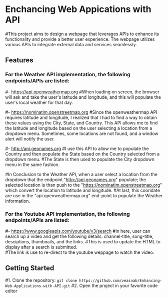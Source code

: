 # Enchancing Web Appications with API
#This project aims to design a webpage that leverages APIs to enhance its functionality and provide a better user experience. The webpage utilizes various APIs to integrate external data and services seamlessly.

## Features
### For the Weather API implementation, the following endpoints/APIs are listed:

#- https://api.openweathermap.org
#When loading on screen, the browser will ask and take the user's latitude and longitude, and this will populate the user's local weather for that day.

#- https://nominatim.openstreetmap.org
#Since the openweathermap API requires latitude and longitude, I realized that I had to find a way to obtain these values using the City, State, and Country. 
This API allows me to find the latitude and longitude based on the user selecting a location from a dropdown menu. 
Sometimes, some locations are not found, and a window alert will notify the user.

#- http://api.geonames.org
#I use this API to allow me to populate the Country and then populate the State based on the Country selected from a dropdown menu. 
#The State is then used to populate the City dropdown menu in the same fashion. 

#In Conclusion to the Weather API, when a user select a location from the dropdown that the endpoint "http://api.geonames.org" populate; 
the selected location is than push to the "https://nominatim.openstreetmap.org" which convert the location to latitude and longitude. 
#At last, this cooridate are use in the "api.openweathermap.org" end-point to populate the Weather information. 



### For the Youtube API implementation, the following endpoints/APIs are listed:

#- https://www.googleapis.com/youtube/v3/search
#In here, user can search up a video and get the following details: channel-title, song-title, desciptions, thumbnails, and the links.
#This is used to update the HTML to display after a search is submitted.  
#The link is use to re-direct to the youtube weppage to watch the video.  

## Getting Started
#1. Clone the repository: `git clone https://github.com/veasnab/Enhancing-Web-Applications-with-API.git`
#2. Open the project in your favorite code editor
